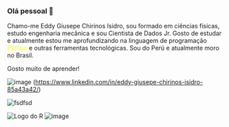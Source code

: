 ### Olá pessoal 👋

Chamo-me Eddy Giusepe Chirinos Isidro, sou formado em ciências físicas, estudo engenharia mecânica e sou Cientista de Dados Jr. Gosto de estudar e atualmente estou me aprofundizando na linguagem de programação <font color="yellow">Python</font> e outras ferramentas tecnológicas. Sou do Perú e atualmente moro no Brasil.

Gosto muito de aprender!

![image](https://user-images.githubusercontent.com/69597971/133528365-5a553bc2-e271-447e-8dbb-122ffb620e18.png)
(https://www.linkedin.com/in/eddy-giusepe-chirinos-isidro-85a43a42/)

![fsdfsd](https://www.google.com/imgres?imgurl=https%3A%2F%2Fprogramathor.com.br%2Fblog%2Fwp-content%2Fuploads%2F2018%2F04%2Fgithub-logo-e1522860474698.png&imgrefurl=https%3A%2F%2Fprogramathor.com.br%2Fblog%2Fcomo-usar-o-github%2F&tbnid=79_ZTHLbXaEY6M&vet=12ahUKEwiKncP_q4LzAhVbsJUCHWO4AQsQMygHegUIARC-AQ..i&docid=L9TJfQ4Zy5ciJM&w=2000&h=665&q=github&ved=2ahUKEwiKncP_q4LzAhVbsJUCHWO4AQsQMygHegUIARC-AQ)


![Logo do R](http://developer.r-project.org/Logo/Rlogo-5.png)
![image](https://user-images.githubusercontent.com/69597971/133535047-1228423c-2276-40d3-ada8-fe1a5facaa40.png)

